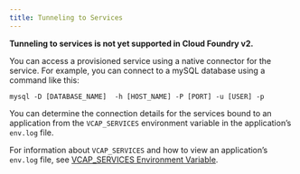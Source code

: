 ```yaml
---
title: Tunneling to Services
---
```


**Tunneling to services is not yet supported in Cloud Foundry v2.**  

You can access a provisioned service using a native connector for the service. For example, you can connect to a mySQL database using a command like this:

`mysql -D [DATABASE_NAME]  -h [HOST_NAME] -P [PORT] -u [USER] -p`

You can determine the connection details for the services bound to an application from the `VCAP_SERVICES` environment variable in the application’s `env.log` file.

For information about `VCAP_SERVICES` and how to view an application’s `env.log` file, see [VCAP_SERVICES Environment Variable](../deploying-apps/environment-variable.html).

<!---
## <a id='what-is-tunnelling'></a>What Is Tunneling? ##

A provisioned service on Cloud Foundry is not directly accessible to the outside world by default. An application that is bound to the service has access, but only because it sits on the same network, behind the Cloud Foundry firewall.

To gain access to a service from outside the Cloud Foundry ecosystem, you use a technique called tunneling. You deploy a special application, called Caldecott, to a Cloud Foundry account. The application then binds and connects to the desired service and proxies a connection over HTTP to the service. Once deployed, Caldecott remains available for the creation of tunnels.

Once established, the tunnel can be used by a client, most likely cf. The client makes a port on the loopback adapter (127.0.0.1) available to use with a native client of the bound service.

## <a id='creating-a-tunnel'></a>Create a tunnel ##

The following example illustrates how to create a tunnel to a MySQL database and then use mysqldump to create a backup of the database (even though it will be empty).

Create a service instance with cf;

<pre class="terminal">
$ cf create-service
1: blob 0.51
2: mongodb 2.0
3: mysql 5.1
4: postgresql 9.0
5: rabbitmq 2.4
6: redis 2.2
7: redis 2.4
8: redis 2.6
What kind?> 3

Name?> mysql-a7cc7

Creating service mysql-a7cc7... OK
</pre>

Tunnel to the service with cf, select mysqldump for the client and give a file path (mydb.sql) to dump to;

<pre class="terminal">
$ cf tunnel mysql-a7cc7
1: none
2: mysql
3: mysqldump
Which client would you like to start?> 3

Opening tunnel on port 10000... OK
Waiting for local tunnel to become available... OK
Output file> mydb.sql
</pre>

The dump is successfully written to mydb.sql. At this point the tunnel has closed. However, if option 1 - none is selected, the tunnel is held open indefinitely supplying the connection details:

<pre class="terminal">
$ cf tunnel mysql-a7cc7
1: none
2: mysql
3: mysqldump
Which client would you like to start?> 1

Opening tunnel on port 10000... OK

Service connection info:
  username : uFlLtV9lfB1xV
  password : pqS7RpFXG9Jhu
  name     : db1626ceeb99d42739244cb5c635519e6


Open another shell to run command-line clients or
use a UI tool to connect using the displayed information.
Press Ctrl-C to exit...
</pre>

This allows a native client to connect to the service. Note that in this instance, for MySQL, the connection is available on port 10000, not 3306.

-->
